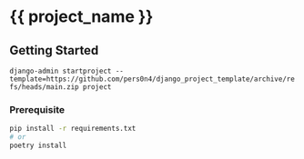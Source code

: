 # {{ project_name }}

## Getting Started

`django-admin startproject --template=https://github.com/pers0n4/django_project_template/archive/refs/heads/main.zip project`

### Prerequisite

```bash
pip install -r requirements.txt
# or
poetry install
```
